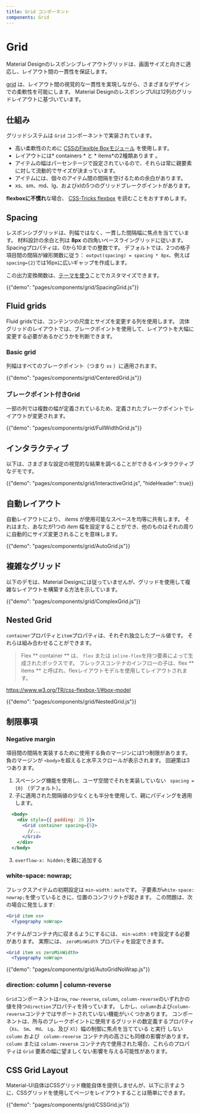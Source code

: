 ```yaml
---
title: Grid コンポーネント
components: Grid
---
```


# Grid

<p class="description">Material Designのレスポンシブレイアウトグリッドは、画面サイズと向きに適応し、レイアウト間の一貫性を保証します。</p>

[grid](https://material.io/design/layout/responsive-layout-grid.html) は、レイアウト間の視覚的な一貫性を実現しながら、さまざまなデザインでの柔軟性を可能にします。 Material DesignのレスポンシブUIは12列のグリッドレイアウトに基づいています。

## 仕組み

グリッドシステムは `Grid` コンポーネントで実装されています。

- 高い柔軟性のために [CSSのFlexible Boxモジュール](https://www.w3.org/TR/css-flexbox-1/) を使用します。
- レイアウトには* containers * と * items*の2種類あります 。
- アイテムの幅はパーセンテージで設定されているので、それらは常に親要素に対して流動的でサイズが決まっています。
- アイテムには、個々のアイテム間の間隔を空けるための余白があります。
- xs、sm、md、lg、およびxlの5つのグリッドブレークポイントがあります。

**flexboxに不慣れ**な場合、 [CSS-Tricks flexbox](https://css-tricks.com/snippets/css/a-guide-to-flexbox/) を読むことをおすすめします。

## Spacing

レスポンシブグリッドは、列幅ではなく、一貫した間隔幅に焦点を当てています。 材料設計の余白と列は **8px** の四角いベースライングリッドに従います。 Spacingプロパティは、0から10までの整数です。 デフォルトでは、2つの格子項目間の間隔が線形関数に従う： `output(spacing) = spacing * 8px`、例えば `spacing={2}`では16pxに広いギャップを作成します。

この出力変換関数は、[テーマを使う](/customization/spacing/)ことでカスタマイズできます。

{{"demo": "pages/components/grid/SpacingGrid.js"}}

## Fluid grids

Fluid gridsでは、コンテンツの尺度とサイズを変更する列を使用します。 流体グリッドのレイアウトでは、ブレークポイントを使用して、レイアウトを大幅に変更する必要があるかどうかを判断できます。

### Basic grid

列幅はすべてのブレークポイント（つまり `xs` ）に適用されます。

{{"demo": "pages/components/grid/CenteredGrid.js"}}

### ブレークポイント付きGrid

一部の列では複数の幅が定義されているため、定義されたブレークポイントでレイアウトが変更されます。

{{"demo": "pages/components/grid/FullWidthGrid.js"}}

## インタラクティブ

以下は、さまざまな設定の視覚的な結果を調べることができるインタラクティブなデモです。

{{"demo": "pages/components/grid/InteractiveGrid.js", "hideHeader": true}}

## 自動レイアウト

自動レイアウトにより、 *items* が使用可能なスペースを均等に共有します。 それはまた、あなたが1つの *item* 幅を設定することができ、他のものはそれの周りに自動的にサイズ変更されることを意味します。

{{"demo": "pages/components/grid/AutoGrid.js"}}

## 複雑なグリッド

以下のデモは、Material Designには従っていませんが、グリッドを使用して複雑なレイアウトを構築する方法を示しています。

{{"demo": "pages/components/grid/ComplexGrid.js"}}

## Nested Grid

`container`プロパティと`item`プロパティは、それぞれ独立したブール値です。 それらは組み合わせることができます。

> Flex ** container ** は、 `flex` または `inline-flex`を持つ要素によって生成されたボックスです。 フレックスコンテナのインフローの子は、flex ** items ** と呼ばれ、flexレイアウトモデルを使用してレイアウトされます。

https://www.w3.org/TR/css-flexbox-1/#box-model

{{"demo": "pages/components/grid/NestedGrid.js"}}

## 制限事項

### Negative margin

項目間の間隔を実装するために使用する負のマージンには1つ制限があります。 負のマージンが `<body>`を超えると水平スクロールが表示されます。 回避策は3つあります。

1. スペーシング機能を使用し、ユーザ空間でそれを実装していない ` spacing ={0}` （デフォルト）。
2. 子に適用された間隔値の少なくとも半分を使用して、親にパディングを適用します。

```jsx
  <body>
    <div style={{ padding: 20 }}>
      <Grid container spacing={5}>
        //...
      </Grid>
    </div>
  </body>
```

3. `overflow-x: hidden;`を親に追加する

### white-space: nowrap;

フレックスアイテムの初期設定は `min-width：auto`です。 子要素が`white-space: nowrap;`を使っているときに、位置のコンフリクトが起きます。 この問題は、次の場合に発生します:

```jsx
<Grid item xs>
  <Typography noWrap>
```

アイテムがコンテナ内に収まるようにするには、 `min-width：0`を設定する必要があります。 実際には、 `zeroMinWidth` プロパティを設定できます。

```jsx
<Grid item xs zeroMinWidth>
  <Typography noWrap>
```

{{"demo": "pages/components/grid/AutoGridNoWrap.js"}}

### direction: column | column-reverse

`Grid`コンポーネントは`row`, `row-reverse`, `column`, `column-reverse`のいずれかの値を持つ`direction`プロパティを持っています。 しかし、` column `および` column-reverse `コンテナではサポートされていない機能がいくつかあります。 コンポーネントは、所与のブレークポイントに使用するグリッドの数定義するプロパティ （`Xs`、 `Sm`、 `Md`、 `Lg`、及び `Xl`）幅の制御に焦点を当てている と実行 しない ` column ` および ` column-reverse` コンテナ内の高さにも同様の影響があります。 ` column ` または `column-reverse` コンテナ内で使用された場合、これらのプロパティは `Grid` 要素の幅に望ましくない影響を与える可能性があります。

## CSS Grid Layout

Material-UI自体はCSSグリッド機能自体を提供しませんが、以下に示すように、CSSグリッドを使用してページをレイアウトすることは簡単にできます。

{{"demo": "pages/components/grid/CSSGrid.js"}}
